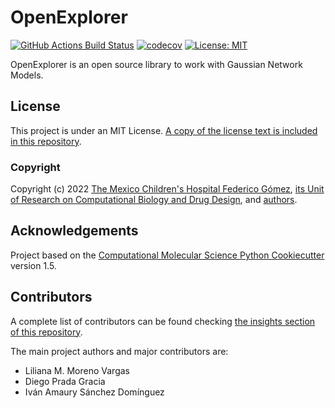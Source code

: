# OpenExplorer

[//]: # (Badges)
[![GitHub Actions Build Status](https://github.com/uibcdf/OpenGNM/workflows/CI/badge.svg)](https://github.com/uibcdf/OpenGNM/actions?query=workflow%3ACI)
[![codecov](https://codecov.io/gh/uibcdf/OpenGNM/branch/master/graph/badge.svg)](https://codecov.io/gh/uibcdf/OpenGNM/branch/master)
[![License: MIT](https://img.shields.io/badge/License-MIT-yellow.svg)](https://opensource.org/licenses/MIT)

OpenExplorer is an open source library to work with Gaussian Network Models.

## License

This project is under an MIT License. [A copy of the license text is included in this repository](LICENSE).

### Copyright

Copyright (c) 2022 [The Mexico Children's Hospital Federico Gómez](http://himfg.com.mx/), [its Unit of Research on Computational
Biology and Drug Design](http://uibcdf.org), and [authors](https://github.com/uibcdf/OpenGNM/graphs/contributors).

## Acknowledgements

Project based on the [Computational Molecular Science Python Cookiecutter](https://github.com/molssi/cookiecutter-cms) version 1.5.

## Contributors

A complete list of contributors can be found checking [the insights section of this
repository](https://github.com/uibcdf/OpenGNM/graphs/contributors).

The main project authors and major contributors are:

- Liliana M. Moreno Vargas
- Diego Prada Gracia
- Iván Amaury Sánchez Domínguez


